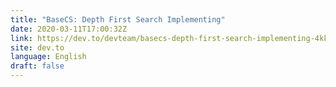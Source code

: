 ```yaml
---
title: "BaseCS: Depth First Search Implementing"
date: 2020-03-11T17:00:32Z
link: https://dev.to/devteam/basecs-depth-first-search-implementing-4kkl?utm_medium=RSS&utm_source=news.12bit.vn
site: dev.to
language: English
draft: false
---
```

